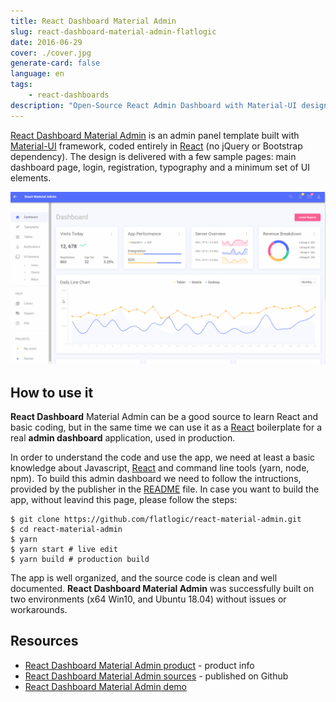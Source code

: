 ```yaml
---
title: React Dashboard Material Admin
slug: react-dashboard-material-admin-flatlogic
date: 2016-06-29
cover: ./cover.jpg
generate-card: false
language: en
tags:
    - react-dashboards
description: "Open-Source React Admin Dashboard with Material-UI design coded by FlatLogic company. Released under the MIT license."
---
```


[React Dashboard Material Admin](https://flatlogic.com/admin-dashboards/react-material-admin) is an admin panel template built 
with [Material-UI](https://material-ui.com/) framework, coded entirely in [React](https://reactjs.org/) 
(no jQuery or Bootstrap dependency). 
The design is delivered with a few sample pages: main dashboard page, login, registration, typography and a minimum set of UI elements. 

![React Dashboard Material Admin - Gif animated intro.](https://raw.githubusercontent.com/app-generator/static/master/admin-dashboards/react-dashboard-material-admin-flatlogic-intro.gif)

## How to use it

**React Dashboard** Material Admin can be a good source to learn React and basic coding, but in the same time we can use it as 
a [React](https://reactjs.org/) boilerplate for a real **admin dashboard** application, used in production. 

In order to understand the code and use the app, we need at least a basic knowledge about Javascript, [React](https://reactjs.org/) 
and command line tools (yarn, node, npm). 
To build this admin dashboard we need to follow the intructions, provided by the publisher in the [README](https://github.com/flatlogic/react-material-admin/blob/master/README.md) file. In case you want to build the app, without leavind this page, please follow the steps:

```
$ git clone https://github.com/flatlogic/react-material-admin.git
$ cd react-material-admin 
$ yarn 
$ yarn start # live edit
$ yarn build # production build
```

The app is well organized, and the source code is clean and well documented. 
**React Dashboard Material Admin** was successfully built on two environments (x64 Win10, and Ubuntu 18.04) without issues or workarounds. 

## Resources

 - [React Dashboard Material Admin product](https://flatlogic.com/admin-dashboards/react-material-admin) - product info
 - [React Dashboard Material Admin sources](https://github.com/flatlogic/react-material-admin) - published on Github
 - [React Dashboard Material Admin demo](https://flatlogic.com/admin-dashboards/react-material-admin/demo) 
 